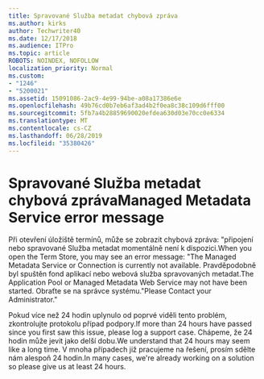 ```yaml
---
title: Spravované Služba metadat chybová zpráva
ms.author: kirks
author: Techwriter40
ms.date: 12/17/2018
ms.audience: ITPro
ms.topic: article
ROBOTS: NOINDEX, NOFOLLOW
localization_priority: Normal
ms.custom:
- "1246"
- "5200021"
ms.assetid: 15091086-2ac9-4e99-94be-a08a17386e6e
ms.openlocfilehash: 49b76cd0b7eb6af3ad4b2f0ea8c38c109d6fff00
ms.sourcegitcommit: 5fb7a4b28859690020efdea630d03e70cc0e6334
ms.translationtype: MT
ms.contentlocale: cs-CZ
ms.lasthandoff: 06/28/2019
ms.locfileid: "35380426"
---
```

# <a name="managed-metadata-service-error-message"></a><span data-ttu-id="d51ff-102">Spravované Služba metadat chybová zpráva</span><span class="sxs-lookup"><span data-stu-id="d51ff-102">Managed Metadata Service error message</span></span>

<span data-ttu-id="d51ff-103">Při otevření úložiště termínů, může se zobrazit chybová zpráva: "připojení nebo spravované Služba metadat momentálně není k dispozici.</span><span class="sxs-lookup"><span data-stu-id="d51ff-103">When you open the Term Store, you may see an error message: "The Managed Metadata Service or Connection is currently not available.</span></span> <span data-ttu-id="d51ff-104">Pravděpodobně byl spuštěn fond aplikací nebo webová služba spravovaných metadat.</span><span class="sxs-lookup"><span data-stu-id="d51ff-104">The Application Pool or Managed Metadata Web Service may not have been started.</span></span> <span data-ttu-id="d51ff-105">Obraťte se na správce systému."</span><span class="sxs-lookup"><span data-stu-id="d51ff-105">Please Contact your Administrator."</span></span>
  
<span data-ttu-id="d51ff-106">Pokud více než 24 hodin uplynulo od poprvé viděli tento problém, zkontrolujte protokolu případ podpory.</span><span class="sxs-lookup"><span data-stu-id="d51ff-106">If more than 24 hours have passed since you first saw this issue, please log a support case.</span></span> <span data-ttu-id="d51ff-107">Chápeme, že 24 hodin může jevit jako delší dobu.</span><span class="sxs-lookup"><span data-stu-id="d51ff-107">We understand that 24 hours may seem like a long time.</span></span> <span data-ttu-id="d51ff-108">V mnoha případech již pracujeme na řešení, prosím sdělte nám alespoň 24 hodin.</span><span class="sxs-lookup"><span data-stu-id="d51ff-108">In many cases, we're already working on a solution so please give us at least 24 hours.</span></span>
  